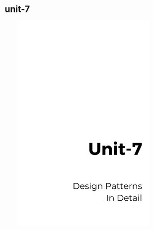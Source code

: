 # unit-7

<figure><img src=".gitbook/assets/Gray Minimal Business Ebook Cover (6).png" alt=""><figcaption></figcaption></figure>

